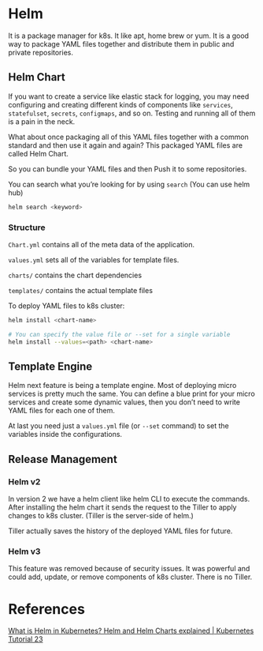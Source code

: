 # Helm

It is a package manager for k8s. It like apt, home brew or yum. It is a good way to package YAML files together and distribute them in public and private repositories.

## Helm Chart

If you want to create a service like elastic stack for logging, you may need configuring and creating different kinds of components like `services`, `statefulset`, `secrets`, `configmaps`, and so on. Testing and running all of them is a pain in the neck.

What about once packaging all of this YAML files together with a common standard and then use it again and again? This packaged YAML files are called Helm Chart.

So you can bundle your YAML files and then Push it to some repositories.

You can search what you’re looking for by using `search` (You can use helm hub)

```bash
helm search <keyword>
```

### Structure

`Chart.yml` contains all of the meta data of the application.

`values.yml` sets all of the variables for template files.

`charts/` contains the chart dependencies

`templates/` contains the actual template files

To deploy YAML files to k8s cluster:

```bash
helm install <chart-name>

# You can specify the value file or --set for a single variable
helm install --values=<path> <chart-name>
```

## Template Engine

Helm next feature is being a template engine. Most of deploying micro services is pretty much the same. You can define a blue print for your micro services and create some dynamic values, then you don’t need to write YAML files for each one of them.

At last you need just a `values.yml` file (or `--set` command) to set the variables inside the configurations.

## Release Management

### Helm v2

In version 2 we have a helm client like helm CLI to execute the commands. After installing the helm chart it sends the request to the Tiller to apply changes to k8s cluster. (Tiller is the server-side of helm.)

Tiller actually saves the history of the deployed YAML files for future.

### Helm v3

This feature was removed because of security issues. It was powerful and could add, update, or remove components of k8s cluster. There is no Tiller.

# References

[What is Helm in Kubernetes? Helm and Helm Charts explained | Kubernetes Tutorial 23](https://www.youtube.com/watch?v=-ykwb1d0DXU)